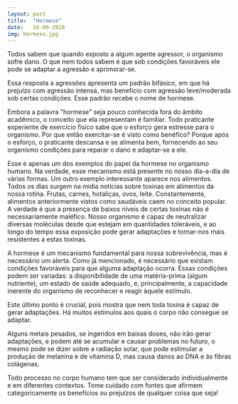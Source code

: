 ```yaml
---
layout: post
title:  "Hormese"
date:   16-09-2019
img: Hormese.jpg
---
```

Todos sabem que quando exposto a algum agente agressor, o organismo sofre dano. O que nem todos sabem é que sob condições favoráveis ele pode se adaptar a agressão e aprimorar-se.

Essa resposta a agressões apresenta um padrão bifásico, em que há prejuízo com agressão intensa, mas benefício com agressão leve/moderada sob certas condições. Esse padrão recebe o nome de hormese.

Embora a palavra "hormese" seja pouco conhecida fora do âmbito acadêmico, o conceito que ela representam é familiar. Todo praticante experiente de exercício físico sabe que o esforço gera estresse para o organismo. Por que então exercitar-se é visto como benéfico? Porque após o esforço, o praticante descansa e se alimenta bem, fornecendo ao seu organismo condições para reparar o dano e adaptar-se a ele.

Esse é apenas um dos exemplos do papel da hormese no organismo humano. Na verdade, esse mecanismo está presente no nosso dia-a-dia de várias formas. Um outro exemplo interessante aparece nos alimentos. Todos os dias surgem na mídia notícias sobre toxinas em alimentos da nossa rotina. Frutas, carnes, hotaliças, ovos, leite. Constantemente, alimentos anteriormente vistos como saudáveis caem no conceito popular. A verdade é que a presença de baixos níveis de certas toxinas não é necessariamente maléfico. Nosso organismo é capaz de neutralizar diversas moléculas desde que  estejam em quantidades toleráveis, e ao longo do tempo essa exposição pode gerar adaptações e tornar-nos mais resistentes a estas toxinas.

A hormese é um mecanismo fundamental para nossa sobrevivência, mas é necessário um alerta. Como já mencionado, é necessário que existam condições favoráveis para que alguma adaptação ocorra. Essas condições podem ser variadas: a disponibilidade de uma matéria-prima (algum nutriente), um estado de saúde adequado, e, principalmente, a capacidade inerente do organismo de reconhecer e reagir àquele estímulo.

Este último ponto é crucial, pois mostra que nem toda toxina é capaz de gerar adaptações. Há muitos estímulos aos quais o corpo não consegue se adaptar.

Alguns metais pesados, se ingeridos em baixas doses, não irão gerar adaptações, e podem até se acumular e causar
problemas no futuro, o mesmo pode se dizer sobre a radiação solar, que pode estimular a produção de melanina e de vitamina D,
mas causa danos ao DNA e às fibras colágenas. 

Todo processo no corpo humano tem que ser considerado individualmente e em diferentes contextos. Tome cuidado com fontes que afirmem categoricamente os benefícios ou prejuízos de qualquer coisa que seja!


